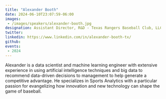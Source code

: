```yaml
---
title: "Alexander Booth"
date: 2024-06-10T23:07:59-06:00
images: 
 - /images/speakers/alexander-booth.jpg
designation: Assistant Director, R&D - Texas Rangers Baseball Club, LLC
twitter: 
linkedin: https://www.linkedin.com/in/alexander-booth-tx/
github: 
events:
 - 2024
---
```


Alexander is a data scientist and machine learning engineer with extensive experience in using artificial intelligence techniques and big data to recommend data-driven decisions to management to help generate a competitive advantage. He specializes in Sports Analytics with a particular passion for evangelizing how innovation and new technology can shape the game of baseball.


